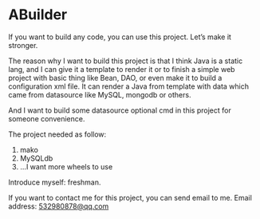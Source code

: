 # ABuilder
If you want to build any code, you can use this project. Let’s make it stronger.

The reason why I want to build this project is that I think Java is a static lang, and I can give it a template to render it or to finish a simple web project with basic thing like Bean, DAO, or even make it to build a configuration xml file. It can render a Java from template with data which came from datasource like MySQL, mongodb or others.

And I want to build some datasource optional cmd in this project for someone convenience. 

The project needed as follow:
1. mako
2. MySQLdb
3. ...I want more wheels to use

Introduce myself: freshman.

If you want to contact me for this project, you can send email to me. 
Email address: 532980878@qq.com
